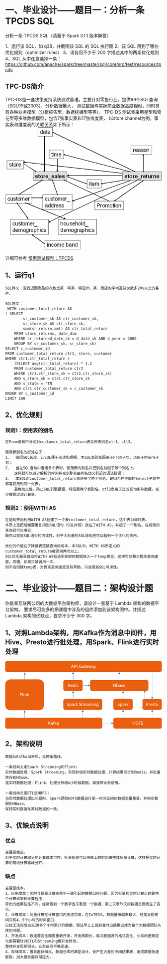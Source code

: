 # 一、毕业设计——题目一：分析一条 TPCDS SQL

分析一条 TPCDS SQL（请基于 Spark 3.1.1 版本解答）

1、运行该 SQL，如 q38，并截图该 SQL 的 SQL 执行图
2、该 SQL 用到了哪些优化规则（optimizer rules）
3、请各用不少于 200 字描述其中的两条优化规则
4、SQL 从中任意选择一条：
    https://github.com/apache/spark/tree/master/sql/core/src/test/resources/tpcds

## TPC-DS简介
TPC-DS是一套决策支持系统测试基准，主要针对零售行业。提供99个SQL查询（SQL99或2003），分析数据量大，
测试数据与实际商业数据高度相似，同时具有各种业务模型（分析报告型，数据挖掘型等等）。
TPC-DS 测试集采用星型和雪花型等多维数据模型，包含7张事实表和17张维度表，
以store channel为例，事实表和维度表的关联关系如下所示：
![img_1.png](img_1.png)

详细可参考  [常用测试模型：TPCDS](https://bbs.huaweicloud.com/blogs/198087)

## 1、运行q1
    SQL释义：查找退回商品的次数比某一年某一特定州，某一商店的平均退货次数多20%以上的客户。   

    SQL原文：
     WITH customer_total_return AS
    ( SELECT
            sr_customer_sk AS ctr_customer_sk,
            sr_store_sk AS ctr_store_sk,
            sum(sr_return_amt) AS ctr_total_return
        FROM store_returns, date_dim
        WHERE sr_returned_date_sk = d_date_sk AND d_year = 2000
        GROUP BY sr_customer_sk, sr_store_sk)
    SELECT c_customer_id
    FROM customer_total_return ctr1, store, customer
    WHERE ctr1.ctr_total_return >
        (SELECT avg(ctr_total_return) * 1.2
        FROM customer_total_return ctr2
        WHERE ctr1.ctr_store_sk = ctr2.ctr_store_sk)
        AND s_store_sk = ctr1.ctr_store_sk
        AND s_state = 'TN'
        AND ctr1.ctr_customer_sk = c_customer_sk
    ORDER BY c_customer_id
    LIMIT 100

## 2、优化规则

### 规则1：使用表的别名
    在From语句中分别对customer_total_return表采用表别名ctr1、ctl2。

    使用表别名的好处在于：
    1、	缩短SQL长度，让SQL便于阅读和理解，本SQL表别名既用于From子句，也用于Where子句；
    2、	当在SQL语句中连接多个表时，使用表的别名并把别名前缀于每个列名上。
        这样就可以减少解析的时间并减少那些由列名歧义引起的语法错误；
    3、	本SQL对customer_total_return表使用了两个别名，是因为在不同的Select子句中都需要用到同一张表，
        避免歧义性，防止SQL引擎报错，特设置两个表别名。ctl2表用于过滤查询条件数据，减少数据过滤计算量。
 
### 规则2：使用WITH AS
    在语句开始利用WITH AS创建了一个表customer_total_return，这个表为临时表。
    本质上是把后面要重复用到SQL语句（SQL片段）放在了WITH AS，并起了一个别名，在后面的查询就可以用它，
    既可以提高SQL语句的可读性，对于大批量的SQL语句还可以起到一个优化的作用。

    优化的价值在于降低表链接查询的成本，本SQL中，WITH AS所定义的customer_total_return被调用两次以上，
    SQL优化器会自动将WITH AS短语所获取的数据放入一个temp表里，这样可以极大提高查询速度。同理，如果只被调用一次，
    则不会创建temp表，对提高查询速度没有帮助，只会提高SQL可读性。

# 二、毕业设计——题目二：架构设计题 

你是某互联网公司的大数据平台架构师，请设计一套基于 Lambda 架构的数据平台架构，
要求尽可能多的把课程中涉及的组件添加到该架构图中。并描述 Lambda 架构的优缺点，要求不少于 300 字。

## 1、对照Lambda架构，用Kafka作为消息中间件，用Hive、Presto进行批处理，用Spark、Flink进行实时处理
   ![img.png](img.png)

## 2、架构说明
    数据从Kafka出来后，走两条路线。
    
    一条线向上走Spark Streaming和Flink:
    实时数据处理：Spark Streaming，实现秒级实时数据处理，计算结果同步到Redis，并批量转存到HBase。
    准实时数据处理：Flink，处理分钟级&小时级数据，直接供业务使用。
    
    一条线向右走ETL进HDFS：
    当实时数据处理出问题时，Spark调取HDFS数据进行某一时间区间的数据全量重算，并同步数据到HBase，
    保持实时数据与离线数据的一致。

## 3、优缺点说明

### 优点
    主要是稳定。
    对于实时计算部分的计算成本可控，批量处理可以用晚上的时间来整体批量计算，这样把实时计算和离线计算高峰分开。

### 缺点
    主要是成本。
    1、应用成本：实时与批量计算结果不一致引起的数据口径问题，因为批量和实时计算走的是两个计算框架和计算程序，
    算出的结果往往不同，经常看到一个数字当天看是一个数据，第二天看昨天的数据反而发生了变化。
    2、计算成本：批量计算在计算窗口内无法完成，在IoT时代，数据量级越来越大，经常发现夜间只有4、5个小时的时间窗口，
    已经无法完成白天20多个小时累计的数据，保证早上上班前准时出数据已成为每个大数据团队头疼的问题。
    3、开发成本：数据源变化都要重新开发，开发周期长，每次数据源的格式变化，业务的逻辑变化都需要针对ETL和Streaming做开发修改，
    整体开发周期很长，业务反应不够迅速。
    4、存储成本：服务器存储大，数据仓库的典型设计，会产生大量的中间结果表，造成数据急速膨胀，加大服务器存储压力。